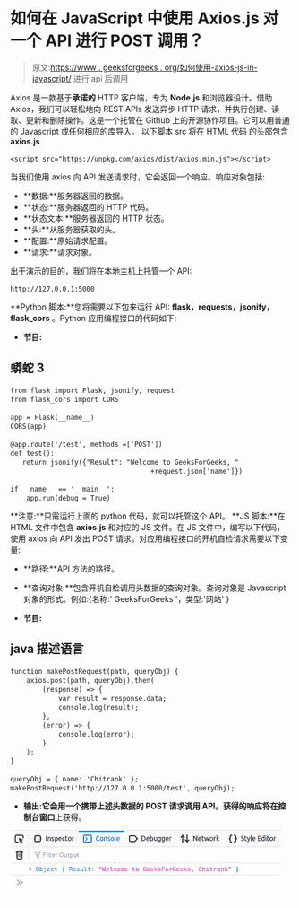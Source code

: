 # 如何在 JavaScript 中使用 Axios.js 对一个 API 进行 POST 调用？

> 原文:[https://www . geeksforgeeks . org/如何使用-axios-js-in-javascript/](https://www.geeksforgeeks.org/how-to-make-post-call-to-an-api-using-axios-js-in-javascript/) 进行 api 后调用

Axios 是一款基于**承诺的** HTTP 客户端，专为 **Node.js** 和浏览器设计。借助 Axios，我们可以轻松地向 REST APIs 发送异步 HTTP 请求，并执行创建、读取、更新和删除操作。这是一个托管在 Github 上的开源协作项目。它可以用普通的 Javascript 或任何相应的库导入。
以下脚本 src 将在 HTML 代码
的头部包含 **axios.js**

```
<script src="https://unpkg.com/axios/dist/axios.min.js"></script>
```

当我们使用 axios 向 API 发送请求时，它会返回一个响应。响应对象包括:

*   **数据:**服务器返回的数据。
*   **状态:**服务器返回的 HTTP 代码。
*   **状态文本:**服务器返回的 HTTP 状态。
*   **头:**从服务器获取的头。
*   **配置:**原始请求配置。
*   **请求:**请求对象。

出于演示的目的，我们将在本地主机上托管一个 API:

```
http://127.0.0.1:5000
```

**Python 脚本:**您将需要以下包来运行 API: **flask，requests，jsonify，flask_cors** 。Python 应用编程接口的代码如下:

*   **节目:**

## 蟒蛇 3

```
from flask import Flask, jsonify, request
from flask_cors import CORS

app = Flask(__name__)
CORS(app)

@app.route('/test', methods =['POST'])
def test():
   return jsonify({"Result": "Welcome to GeeksForGeeks, "
                                   +request.json['name']})

if __name__ == '__main__':
    app.run(debug = True)
```

**注意:**只需运行上面的 python 代码，就可以托管这个 API。
**JS 脚本:**在 HTML 文件中包含 **axios.js** 和对应的 JS 文件。在 JS 文件中，编写以下代码，使用 axios 向 API 发出 POST 请求。对应用编程接口的开机自检请求需要以下变量:

*   **路径:**API 方法的路径。
*   **查询对象:**包含开机自检调用头数据的查询对象。查询对象是 Javascript 对象的形式。例如:{名称:' GeeksForGeeks '，类型:'网站' }

*   **节目:**

## java 描述语言

```
function makePostRequest(path, queryObj) {
    axios.post(path, queryObj).then(
        (response) => {
            var result = response.data;
            console.log(result);
        },
        (error) => {
            console.log(error);
        }
    );
}

queryObj = { name: 'Chitrank' };
makePostRequest('http://127.0.0.1:5000/test', queryObj);
```

*   **输出:**它会用一个携带上述头数据的 POST 请求调用 API。获得的响应将在**控制台窗口**上获得。

![](img/ef11f14fc7da032b489e15d487061799.png)